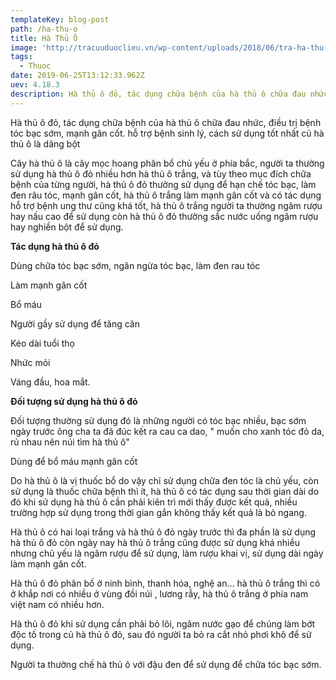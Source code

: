 ```yaml
---
templateKey: blog-post
path: /ha-thu-o
title: Hà Thủ Ô
image: 'http://tracuuduoclieu.vn/wp-content/uploads/2018/06/tra-ha-thu-o.jpg' 
tags:
  - Thuoc
date: 2019-06-25T13:12:33.962Z
uev: 4.18.3
description: Hà thủ ô đỏ, tác dụng chữa bệnh của hà thủ ô chữa đau nhức, điều trị bệnh tóc bạc sớm.
---
```


Hà thủ ô đỏ, tác dụng chữa bệnh của hà thủ ô chữa đau nhức, điều trị bệnh tóc bạc sớm, mạnh gân cốt. hỗ trợ bệnh sinh lý, cách sử dụng tốt nhất củ hà thủ ô là dãng bột

Cây hà thủ ô là cây mọc hoang phân bổ chủ yếu ở phía bắc, người ta thường sử dụng hà thủ ô đỏ nhiều hơn hà thủ ô trắng, và tùy theo mục đích chữa bệnh của từng người, hà thủ ô đỏ thường sử dụng để hạn chế tóc bạc, làm đen râu tóc, mạnh gân cốt, hà thủ ô trắng làm mạnh gân cốt và có tác dụng hỗ trợ bệnh ung thư cũng khá tốt, hà thủ ô trắng người ta thường ngâm rượu hay nấu cao để sử dụng còn hà thủ ô đỏ thường sắc nước uống ngâm rượu hay nghiền bột để sử dụng.

**Tác dụng hà thủ ô đỏ**

Dùng chữa tóc bạc sớm, ngăn ngừa tóc bạc, làm đen rau tóc

Làm mạnh gân cốt

Bổ máu

Người gầy sử dụng để tăng cân

Kéo dài tuổi thọ

Nhức mỏi

Váng đầu, hoa mắt.

**Đối tượng sử dụng hà thủ ô đỏ**

Đối tượng thường sử dụng đó là những người có tóc bạc nhiều, bạc sớm ngày trước ông cha ta đã đúc kết ra cau ca dao, " muốn cho xanh tóc đỏ da, rủ nhau nên núi tìm hà thủ ô"

Dùng để bổ máu mạnh gân cốt

Do hà thủ ô là vị thuốc bổ do vậy chỉ sử dụng chữa đen tóc là chủ yếu, còn sử dụng là thuốc chữa bệnh thì ít, hà thủ ô có tác dụng sau thời gian dài do đó khi sử dụng hà thủ ô cần phải kiên trì mới thấy được kết quả, nhiều trường hợp sử dụng trong thời gian gắn không thấy kết quả là bỏ ngang.

Hà thủ ô có hai loại trắng và hà thủ ô đỏ ngày trước thì đa phần là sử dụng hà thủ ô đỏ còn ngày nay hà thủ ô trắng cũng được sử dụng khá nhiều nhưng chủ yếu là ngâm rượu để sử dụng, làm rượu khai vị, sử dụng dài ngày làm mạnh gân cốt.

Hà thủ ô đỏ phân bố ở ninh bình, thanh hóa, nghệ an... hà thủ ô trắng thì có ở khắp nơi có nhiều ở vùng đồi núi , lương rẫy, hà thủ ô trắng ở phía nam việt nam có nhiều hơn.

Hà thủ ô đỏ khi sử dụng cần phải bỏ lõi, ngâm nước gạo để chúng làm bớt độc tố trong củ hà thủ ô đỏ, sau đó người ta bỏ ra cắt nhỏ phơi khô để sử dụng.

Người ta thường chế hà thủ ô với đậu đen để sử dụng để chữa tóc bạc sớm.